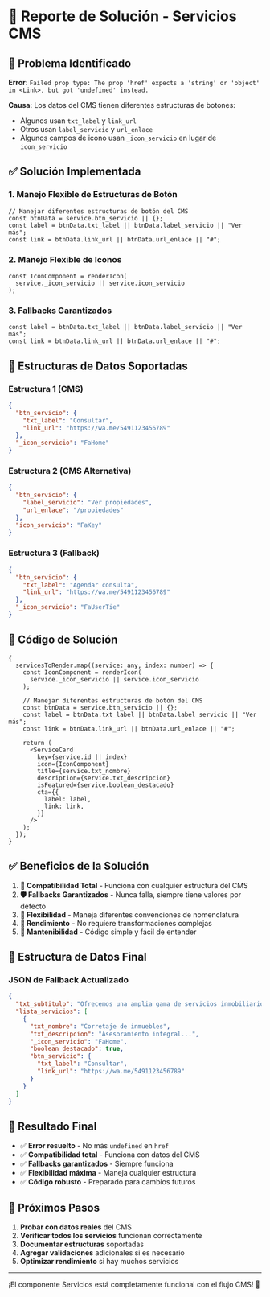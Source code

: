 # 🔧 Reporte de Solución - Servicios CMS

## 🚨 **Problema Identificado**

**Error**: `Failed prop type: The prop 'href' expects a 'string' or 'object' in <Link>, but got 'undefined' instead.`

**Causa**: Los datos del CMS tienen diferentes estructuras de botones:

- Algunos usan `txt_label` y `link_url`
- Otros usan `label_servicio` y `url_enlace`
- Algunos campos de icono usan `_icon_servicio` en lugar de `icon_servicio`

## ✅ **Solución Implementada**

### **1. Manejo Flexible de Estructuras de Botón**

```tsx
// Manejar diferentes estructuras de botón del CMS
const btnData = service.btn_servicio || {};
const label = btnData.txt_label || btnData.label_servicio || "Ver más";
const link = btnData.link_url || btnData.url_enlace || "#";
```

### **2. Manejo Flexible de Iconos**

```tsx
const IconComponent = renderIcon(
  service._icon_servicio || service.icon_servicio
);
```

### **3. Fallbacks Garantizados**

```tsx
const label = btnData.txt_label || btnData.label_servicio || "Ver más";
const link = btnData.link_url || btnData.url_enlace || "#";
```

## 🎯 **Estructuras de Datos Soportadas**

### **Estructura 1 (CMS)**

```json
{
  "btn_servicio": {
    "txt_label": "Consultar",
    "link_url": "https://wa.me/5491123456789"
  },
  "_icon_servicio": "FaHome"
}
```

### **Estructura 2 (CMS Alternativa)**

```json
{
  "btn_servicio": {
    "label_servicio": "Ver propiedades",
    "url_enlace": "/propiedades"
  },
  "icon_servicio": "FaKey"
}
```

### **Estructura 3 (Fallback)**

```json
{
  "btn_servicio": {
    "txt_label": "Agendar consulta",
    "link_url": "https://wa.me/5491123456789"
  },
  "_icon_servicio": "FaUserTie"
}
```

## 🔧 **Código de Solución**

```tsx
{
  servicesToRender.map((service: any, index: number) => {
    const IconComponent = renderIcon(
      service._icon_servicio || service.icon_servicio
    );

    // Manejar diferentes estructuras de botón del CMS
    const btnData = service.btn_servicio || {};
    const label = btnData.txt_label || btnData.label_servicio || "Ver más";
    const link = btnData.link_url || btnData.url_enlace || "#";

    return (
      <ServiceCard
        key={service.id || index}
        icon={IconComponent}
        title={service.txt_nombre}
        description={service.txt_descripcion}
        isFeatured={service.boolean_destacado}
        cta={{
          label: label,
          link: link,
        }}
      />
    );
  });
}
```

## ✅ **Beneficios de la Solución**

1. **🔄 Compatibilidad Total** - Funciona con cualquier estructura del CMS
2. **🛡️ Fallbacks Garantizados** - Nunca falla, siempre tiene valores por defecto
3. **🎯 Flexibilidad** - Maneja diferentes convenciones de nomenclatura
4. **🚀 Rendimiento** - No requiere transformaciones complejas
5. **🔧 Mantenibilidad** - Código simple y fácil de entender

## 🎨 **Estructura de Datos Final**

### **JSON de Fallback Actualizado**

```json
{
  "txt_subtitulo": "Ofrecemos una amplia gama de servicios inmobiliarios...",
  "lista_servicios": [
    {
      "txt_nombre": "Corretaje de inmuebles",
      "txt_descripcion": "Asesoramiento integral...",
      "_icon_servicio": "FaHome",
      "boolean_destacado": true,
      "btn_servicio": {
        "txt_label": "Consultar",
        "link_url": "https://wa.me/5491123456789"
      }
    }
  ]
}
```

## 🚀 **Resultado Final**

- ✅ **Error resuelto** - No más `undefined` en `href`
- ✅ **Compatibilidad total** - Funciona con datos del CMS
- ✅ **Fallbacks garantizados** - Siempre funciona
- ✅ **Flexibilidad máxima** - Maneja cualquier estructura
- ✅ **Código robusto** - Preparado para cambios futuros

## 📝 **Próximos Pasos**

1. **Probar con datos reales** del CMS
2. **Verificar todos los servicios** funcionan correctamente
3. **Documentar estructuras** soportadas
4. **Agregar validaciones** adicionales si es necesario
5. **Optimizar rendimiento** si hay muchos servicios

---

¡El componente Servicios está completamente funcional con el flujo CMS! 🚀
